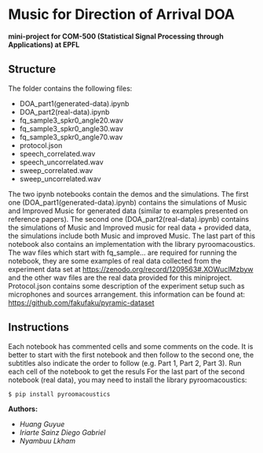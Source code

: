 # Music for Direction of Arrival DOA
**mini-project for COM-500 (Statistical Signal Processing through Applications) at EPFL**

## Structure
The folder contains the following files:

* DOA_part1(generated-data).ipynb
* DOA_part2(real-data).ipynb
* fq_sample3_spkr0_angle20.wav
* fq_sample3_spkr0_angle30.wav
* fq_sample3_spkr0_angle70.wav
* protocol.json
* speech_correlated.wav
* speech_uncorrelated.wav
* sweep_correlated.wav
* sweep_uncorrelated.wav

The two ipynb notebooks contain the demos and the simulations. The first one (DOA_part1(generated-data).ipynb) contains the simulations of Music and Improved Music for generated data (similar to examples presented on reference papers). 
The second one (DOA_part2(real-data).ipynb) contains the simulations of Music and Improved music for real data + provided data, the simulations include both Music and improved Music. The last part of this notebook also contains an implementation with the library pyroomacoustics.
The wav files which start with fq_sample... are required for running the notebook, they are some examples of real data collected from the experiment data set at <https://zenodo.org/record/1209563#.XOWuclMzbyw> and the other wav files are the real data provided for this miniproject.
Protocol.json contains some description of the experiment setup such as microphones and sources arrangement. this information can be found at: <https://github.com/fakufaku/pyramic-dataset>

## Instructions
Each notebook has commented cells and some comments on the code. It is better to start with the first notebook and then follow to the second one, the subtitles also indicate the order to follow (e.g. Part 1, Part 2, Part 3). Run each cell of the notebook to get the resuls
For the last part of the second notebook (real data), you may need to install the library pyroomacoustics:
```sh
$ pip install pyroomacoustics
```


**Authors:**

* *Huang Guyue*
* *Iriarte Sainz Diego Gabriel*
* *Nyambuu Lkham*

